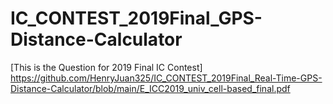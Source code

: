 # IC_CONTEST_2019Final_GPS-Distance-Calculator

[This is the Question for 2019 Final IC Contest] https://github.com/HenryJuan325/IC_CONTEST_2019Final_Real-Time-GPS-Distance-Calculator/blob/main/E_ICC2019_univ_cell-based_final.pdf
